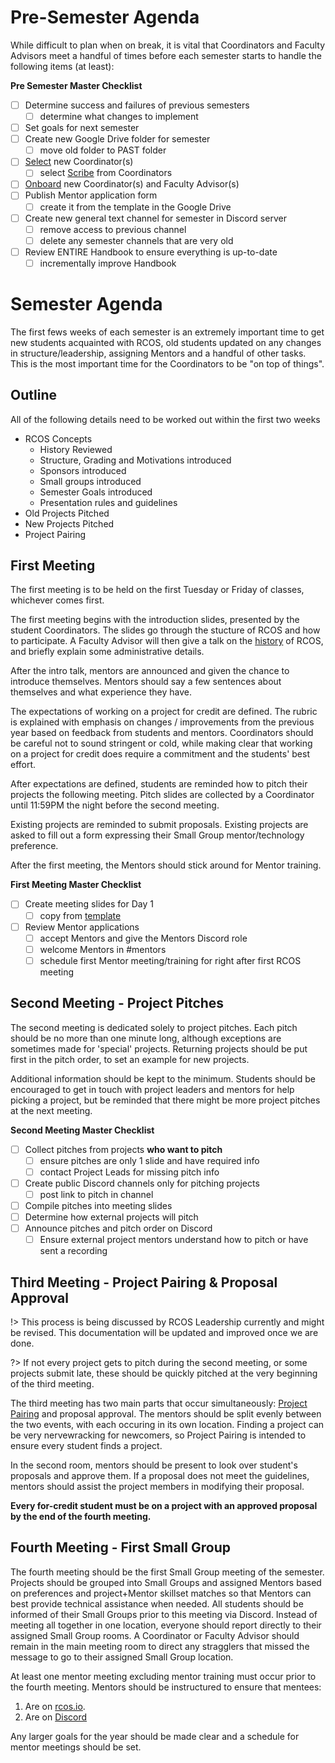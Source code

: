 # Pre-Semester Agenda

While difficult to plan when on break, it is vital that Coordinators and Faculty Advisors meet a handful of times before each semester starts to handle the following items (at least):

**Pre Semester Master Checklist**

- [ ] Determine success and failures of previous semesters
  - [ ] determine what changes to implement
- [ ] Set goals for next semester
- [ ] Create new Google Drive folder for semester
  - [ ] move old folder to PAST folder
- [ ] [Select](leadership/coordinators?id=selecting-new-coordinators) new Coordinator(s)
  - [ ] select [Scribe](leadership/notes?id=role-of-scribe) from Coordinators
- [ ] [Onboard](leadership/onboarding) new Coordinator(s) and Faculty Advisor(s)
- [ ] Publish Mentor application form
  - [ ] create it from the template in the Google Drive
- [ ] Create new general text channel for semester in Discord server
  - [ ] remove access to previous channel
  - [ ] delete any semester channels that are very old
- [ ] Review ENTIRE Handbook to ensure everything is up-to-date
  - [ ] incrementally improve Handbook

# Semester Agenda

The first fews weeks of each semester is an extremely important time to get new students acquainted with RCOS, old students updated on any changes in structure/leadership, assigning Mentors and a handful of other tasks. This is the most important time for the Coordinators to be "on top of things".

<!--In addition, at least one [mentor training session](mentoring/training) must take place prior to the first meeting.-->

## Outline

All of the following details need to be worked out within the first two weeks

- RCOS Concepts
  - History Reviewed
  - Structure, Grading and Motivations introduced
  - Sponsors introduced
  - Small groups introduced
  - Semester Goals introduced
  - Presentation rules and guidelines
- Old Projects Pitched
- New Projects Pitched
- Project Pairing

## First Meeting

The first meeting is to be held on the first Tuesday or Friday of classes, whichever comes first.

The first meeting begins with the introduction slides, presented by the student Coordinators. The slides go through the stucture of RCOS and how to participate. A Faculty Advisor will then give a talk on the [history](/overview/history) of RCOS, and briefly explain some administrative details.

After the intro talk, mentors are announced and given the chance to introduce themselves. Mentors should say a few sentences about themselves and what experience they have.

The expectations of working on a project for credit are defined. The rubric is explained with emphasis on changes / improvements from the previous year based on feedback from students and mentors. Coordinators should be careful not to sound stringent or cold, while making clear that working on a project for credit does require a commitment and the students' best effort.

After expectations are defined, students are reminded how to pitch their projects the following meeting. Pitch slides are collected by a Coordinator until 11:59PM the night before the second meeting.

Existing projects are reminded to submit proposals. Existing projects are asked to fill out a form expressing their Small Group mentor/technology preference.

After the first meeting, the Mentors should stick around for Mentor training.

**First Meeting Master Checklist**

- [ ] Create meeting slides for Day 1
  - [ ] copy from [template](https://docs.google.com/presentation/d/1aqTm8X3N4ZITOKqKQTNMmEdLUHe3V9IgORNm5kuBTPY/edit?usp=sharing)
- [ ] Review Mentor applications
  - [ ] accept Mentors and give the Mentors Discord role
  - [ ] welcome Mentors in #mentors
  - [ ] schedule first Mentor meeting/training for right after first RCOS meeting

## Second Meeting - Project Pitches

The second meeting is dedicated solely to project pitches. Each pitch should be no more than one minute long, although exceptions are sometimes made for 'special' projects. Returning projects should be put first in the pitch order, to set an example for new projects.

Additional information should be kept to the minimum. Students should be encouraged to get in touch with project leaders and mentors for help picking a project, but be reminded that there might be more project pitches at the next meeting.

**Second Meeting Master Checklist**

- [ ] Collect pitches from projects **who want to pitch**
  - [ ] ensure pitches are only 1 slide and have required info
  - [ ] contact Project Leads for missing pitch info
- [ ] Create public Discord channels only for pitching projects
  - [ ] post link to pitch in channel
- [ ] Compile pitches into meeting slides
- [ ] Determine how external projects will pitch
- [ ] Announce pitches and pitch order on Discord
  - [ ] Ensure external project mentors understand how to pitch or have sent a recording

## Third Meeting - Project Pairing & Proposal Approval

!> This process is being discussed by RCOS Leadership currently and might be revised. This documentation will be updated and improved once we are done.

?> If not every project gets to pitch during the second meeting, or some projects submit late, these should be quickly pitched at the very beginning of the third meeting.

The third meeting has two main parts that occur simultaneously: [Project Pairing](membership/project_pairing) and proposal approval. The mentors should be split evenly between the two events, with each occuring in its own location. Finding a project can be very nervewracking for newcomers, so Project Pairing is intended to ensure every student finds a project.

<!-- TODO: what the heck do we mean by this section https://github.com/rcos/rcos-handbook/issues/146 -->

In the second room, mentors should be present to look over student's proposals and approve them. If a proposal does not meet the guidelines, mentors should assist the project members in modifying their proposal.

**Every for-credit student must be on a project with an approved proposal by the end of the fourth meeting.**

## Fourth Meeting - First Small Group

The fourth meeting should be the first Small Group meeting of the semester. Projects should be grouped into Small Groups and assigned Mentors based on preferences and project+Mentor skillset matches so that Mentors can best provide technical assistance when needed. All students should be informed of their Small Groups prior to this meeting via Discord. Instead of meeting all together in one location, everyone should report directly to their assigned Small Group rooms. A Coordinator or Faculty Advisor should remain in the main meeting room to direct any stragglers that missed the message to go to their assigned Small Group location.

At least one mentor meeting excluding mentor training must occur prior to the fourth meeting. Mentors should be instructured to ensure that mentees:

1. Are on [rcos.io](https://rcos.io).
2. Are on [Discord](https://rcos-discord.herokuapp.com/)

Any larger goals for the year should be made clear and a schedule for mentor meetings should be set.
